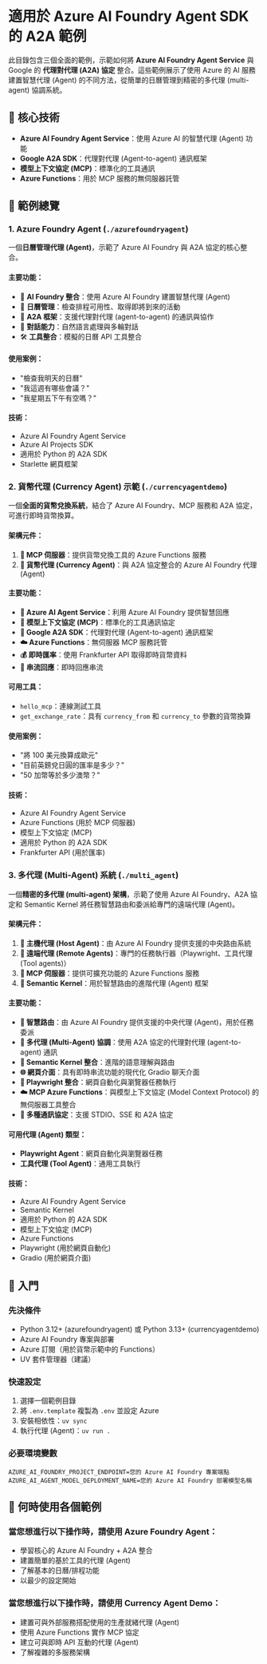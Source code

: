 # 適用於 Azure AI Foundry Agent SDK 的 A2A 範例

此目錄包含三個全面的範例，示範如何將 **Azure AI Foundry Agent Service** 與 Google 的 **代理對代理 (A2A) 協定** 整合。這些範例展示了使用 Azure 的 AI 服務建置智慧代理 (Agent) 的不同方法，從簡單的日曆管理到精密的多代理 (multi-agent) 協調系統。

## 🔋 核心技術

- **Azure AI Foundry Agent Service**：使用 Azure AI 的智慧代理 (Agent) 功能
- **Google A2A SDK**：代理對代理 (Agent-to-agent) 通訊框架
- **模型上下文協定 (MCP)**：標準化的工具通訊
- **Azure Functions**：用於 MCP 服務的無伺服器託管

## 📁 範例總覽

### 1. Azure Foundry Agent (`./azurefoundryagent`)

一個**日曆管理代理 (Agent)**，示範了 Azure AI Foundry 與 A2A 協定的核心整合。

#### 主要功能：
- 🤖 **AI Foundry 整合**：使用 Azure AI Foundry 建置智慧代理 (Agent)
- 📅 **日曆管理**：檢查排程可用性、取得即將到來的活動
- 🔄 **A2A 框架**：支援代理對代理 (agent-to-agent) 的通訊與協作
- 💬 **對話能力**：自然語言處理與多輪對話
- 🛠️ **工具整合**：模擬的日曆 API 工具整合

#### 使用案例：
- "檢查我明天的日曆"
- "我這週有哪些會議？"
- "我星期五下午有空嗎？"

#### 技術：
- Azure AI Foundry Agent Service
- Azure AI Projects SDK
- 適用於 Python 的 A2A SDK
- Starlette 網頁框架

### 2. 貨幣代理 (Currency Agent) 示範 (`./currencyagentdemo`)

一個**全面的貨幣兌換系統**，結合了 Azure AI Foundry、MCP 服務和 A2A 協定，可進行即時貨幣換算。

#### 架構元件：
1. **🔌 MCP 伺服器**：提供貨幣兌換工具的 Azure Functions 服務
2. **💱 貨幣代理 (Currency Agent)**：與 A2A 協定整合的 Azure AI Foundry 代理 (Agent)

#### 主要功能：
- **🎯 Azure AI Agent Service**：利用 Azure AI Foundry 提供智慧回應
- **🔧 模型上下文協定 (MCP)**：標準化的工具通訊協定
- **🤝 Google A2A SDK**：代理對代理 (Agent-to-agent) 通訊框架
- **☁️ Azure Functions**：無伺服器 MCP 服務託管
- **💰 即時匯率**：使用 Frankfurter API 取得即時貨幣資料
- **📡 串流回應**：即時回應串流

#### 可用工具：
- `hello_mcp`：連線測試工具
- `get_exchange_rate`：具有 `currency_from` 和 `currency_to` 參數的貨幣換算

#### 使用案例：
- "將 100 美元換算成歐元"
- "目前英鎊兌日圓的匯率是多少？"
- "50 加幣等於多少澳幣？"

#### 技術：
- Azure AI Foundry Agent Service
- Azure Functions (用於 MCP 伺服器)
- 模型上下文協定 (MCP)
- 適用於 Python 的 A2A SDK
- Frankfurter API (用於匯率)

### 3. 多代理 (Multi-Agent) 系統 (`./multi_agent`)

一個**精密的多代理 (multi-agent) 架構**，示範了使用 Azure AI Foundry、A2A 協定和 Semantic Kernel 將任務智慧路由和委派給專門的遠端代理 (Agent)。

#### 架構元件：
1. **🎯 主機代理 (Host Agent)**：由 Azure AI Foundry 提供支援的中央路由系統
2. **🤖 遠端代理 (Remote Agents)**：專門的任務執行器（Playwright、工具代理 (Tool agents)）
3. **🔌 MCP 伺服器**：提供可擴充功能的 Azure Functions 服務
4. **🧠 Semantic Kernel**：用於智慧路由的進階代理 (Agent) 框架

#### 主要功能：
- **🎯 智慧路由**：由 Azure AI Foundry 提供支援的中央代理 (Agent)，用於任務委派
- **🤝 多代理 (Multi-Agent) 協調**：使用 A2A 協定的代理對代理 (agent-to-agent) 通訊
- **🧠 Semantic Kernel 整合**：進階的語意理解與路由
- **🌐 網頁介面**：具有即時串流功能的現代化 Gradio 聊天介面
- **🔧 Playwright 整合**：網頁自動化與瀏覽器任務執行
- **☁️ MCP Azure Functions**：與模型上下文協定 (Model Context Protocol) 的無伺服器工具整合
- **📡 多種通訊協定**：支援 STDIO、SSE 和 A2A 協定

#### 可用代理 (Agent) 類型：
- **Playwright Agent**：網頁自動化與瀏覽器任務
- **工具代理 (Tool Agent)**：通用工具執行


#### 技術：
- Azure AI Foundry Agent Service
- Semantic Kernel
- 適用於 Python 的 A2A SDK
- 模型上下文協定 (MCP)
- Azure Functions
- Playwright (用於網頁自動化)
- Gradio (用於網頁介面)

## 🚀 入門

### 先決條件
- Python 3.12+ (azurefoundryagent) 或 Python 3.13+ (currencyagentdemo)
- Azure AI Foundry 專案與部署
- Azure 訂閱（用於貨幣示範中的 Functions）
- UV 套件管理器（建議）

### 快速設定
1. 選擇一個範例目錄
2. 將 `.env.template` 複製為 `.env` 並設定 Azure
3. 安裝相依性：`uv sync`
4. 執行代理 (Agent)：`uv run .`

### 必要環境變數
```env
AZURE_AI_FOUNDRY_PROJECT_ENDPOINT=您的 Azure AI Foundry 專案端點
AZURE_AI_AGENT_MODEL_DEPLOYMENT_NAME=您的 Azure AI Foundry 部署模型名稱
```

## 🎯 何時使用各個範例

### 當您想進行以下操作時，請使用 Azure Foundry Agent：
- 學習核心的 Azure AI Foundry + A2A 整合
- 建置簡單的基於工具的代理 (Agent)
- 了解基本的日曆/排程功能
- 以最少的設定開始

### 當您想進行以下操作時，請使用 Currency Agent Demo：
- 建置可與外部服務搭配使用的生產就緒代理 (Agent)
- 使用 Azure Functions 實作 MCP 協定
- 建立可與即時 API 互動的代理 (Agent)
- 了解複雜的多服務架構


